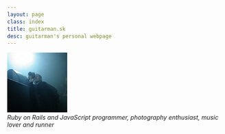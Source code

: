```yaml
---
layout: page
class: index
title: guitarman.sk
desc: guitarman's personal webpage
---
```

<section class="top-section">
  <div class="intro">
    <div class="intro-image">
      <img src="images/guitarman.png" alt="guitarman" class="img-circle">
    </div>
    <div class="intro-text">
      <em>Ruby on Rails and JavaScript programmer, photography enthusiast, music lover and runner</em>
    </div>
  </div>
</section>

<section class="more-info-section">
  <div class="container lead">
    <p>
    </p>
  </div>
</section>
